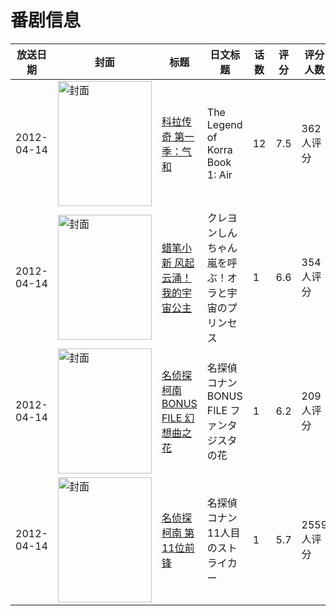 # 番剧信息

|放送日期|封面|标题|日文标题|话数|评分|评分人数|
|---|---|---|---|---|---|---|
|2012-04-14|<img src="//lain.bgm.tv/pic/cover/c/ed/16/10599_OOS7z.jpg" alt="封面" style="width:150px;height:200px;object-fit:cover;">|[科拉传奇 第一季：气和](https://bangumi.tv/subject/10599)|The Legend of Korra Book 1: Air|12|7.5|362人评分|
|2012-04-14|<img src="//lain.bgm.tv/pic/cover/c/19/bc/27555_KwkS2.jpg" alt="封面" style="width:150px;height:200px;object-fit:cover;">|[蜡笔小新 风起云涌！我的宇宙公主](https://bangumi.tv/subject/27555)|クレヨンしんちゃん 嵐を呼ぶ！オラと宇宙のプリンセス|1|6.6|354人评分|
|2012-04-14|<img src="//lain.bgm.tv/pic/cover/c/8d/b9/38131_mo7GO.jpg" alt="封面" style="width:150px;height:200px;object-fit:cover;">|[名侦探柯南 BONUS FILE 幻想曲之花](https://bangumi.tv/subject/38131)|名探偵コナン BONUS FILE ファンタジスタの花|1|6.2|209人评分|
|2012-04-14|<img src="//lain.bgm.tv/pic/cover/c/6e/44/49074_ZyAWw.jpg" alt="封面" style="width:150px;height:200px;object-fit:cover;">|[名侦探柯南 第11位前锋](https://bangumi.tv/subject/46940)|名探偵コナン 11人目のストライカー|1|5.7|2559人评分|
